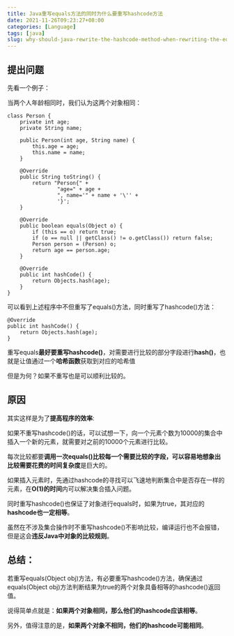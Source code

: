 ```yaml
---
title: Java重写equals方法的同时为什么要重写hashcode方法
date: 2021-11-26T09:23:27+08:00
categories: [Language]
tags: [java]
slug: why-should-java-rewrite-the-hashcode-method-when-rewriting-the-equals-method
---
```


## 提出问题

先看一个例子：

当两个人年龄相同时，我们认为这两个对象相同：

```
class Person {
    private int age;
    private String name;

    public Person(int age, String name) {
        this.age = age;
        this.name = name;
    }

    @Override
    public String toString() {
        return "Person{" +
                "age=" + age +
                ", name='" + name + '\'' +
                '}';
    }

    @Override
    public boolean equals(Object o) {
        if (this == o) return true;
        if (o == null || getClass() != o.getClass()) return false;
        Person person = (Person) o;
        return age == person.age;
    }

    @Override
    public int hashCode() {
        return Objects.hash(age);
    }
}
```

可以看到上述程序中不但重写了equals()方法，同时重写了hashcode()方法：

```
@Override
public int hashCode() {
    return Objects.hash(age);
}
```

重写equals**最好要重写hashcode()**，对需要进行比较的部分字段进行**hash()**，也就是让值通过一个**哈希函数**获取到对应的哈希值

但是为何？如果不重写也是可以顺利比较的。

## 原因

其实这样是为了**提高程序的效率**:

如果不重写hashcode()的话，可以试想一下，向一个元素个数为10000的集合中插入一个新的元素，就需要对之前的10000个元素进行比较。

每次比较都要**调用一次equals()**比较每一个需要比较的字段，可以容易地想象出比较需要花费的**时间复杂度**是巨大的。

如果插入元素时，先通过hashcode的寻找可以飞速地判断集合中是否存在一样的元素，在**O(1)的时间**内可以解决集合插入问题。

同时重写hashcode()也保证了对象进行equals时，如果为true，其对应的**hashcode也一定相等**。

虽然在不涉及集合操作时不重写hashcode()不影响比较，编译运行也不会报错，但是这会**违反Java中对象的比较规则**。

## 总结：
 
若重写equals(Object obj)方法，有必要重写hashcode()方法，确保通过equals(Object obj)方法判断结果为true的两个对象具备相等的hashcode()返回值。

说得简单点就是：**如果两个对象相同，那么他们的hashcode应该相等**。

另外，值得注意的是，**如果两个对象不相同，他们的hashcode可能相同**。